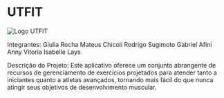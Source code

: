 # UTFIT

![Logo UTFIT](https://github.com/Giulia-Rocha/UTFIT-ES43C-2023.2/assets/135267270/8bb6faeb-331a-4be4-baa9-cae9118a718a)

Integrantes: Giulia Rocha
             Mateus Chicoli
             Rodrigo Sugimoto
             Gabriel Afini
             Anny Vitoria
             Isabelle Lays

Descrição do Projeto: Este aplicativo oferece um conjunto abrangente de recursos de gerenciamento de exercícios projetados para atender tanto a iniciantes 
                      quanto a atletas avançados, tornando mais fácil do que nunca atingir seus objetivos de desenvolvimento muscular.

                      
